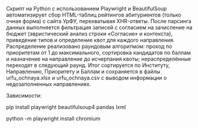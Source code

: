 Скрипт на Python с использованием Playwright и BeautifulSoup автоматизирует сбор HTML-таблиц рейтингов абитуриентов (только очная форма) с сайта УрФУ, перехватывая XHR-ответы. После парсинга данных выполняется фильтрация записей с согласием на зачисление на бюджет (эвристический анализ строки «Согласие» и контекста), приведение типов и определение квот для каждого направления. Распределение реализовано раундовым алгоритмом: проход по приоритетам от 1 до максимального, сортировка кандидатов по баллам и назначение на направление до исчерпания квоты; нераспределённые переходят в следующий раунд. Итог сортируется по Институту, Направлению, Приоритету и Баллам и сохраняется в файлы urfu_ochnaya.xlsx и urfu_ochnaya.csv с выводом информации о недозаполненных направлениях.



Зависимости:



pip install playwright beautifulsoup4 pandas lxml



python -m playwright install chromium
